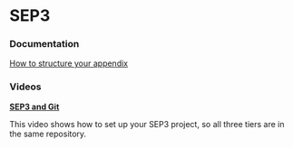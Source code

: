 ﻿# SEP3

### Documentation

[How to structure your appendix](./Tutorials/SepAppendix/Page.html)

### Videos

**[SEP3 and Git](https://youtu.be/BZgLcOj2Z14)**

This video shows how to set up your SEP3 project, so all three tiers are in the same repository.
